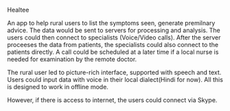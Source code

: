 Healtee

An app to help rural users to list the symptoms seen, generate premilnary advice. The data would be sent to servers for processing and analysis.
The users could then connect to specialists (Voice/Video calls). After the server proceeses the data from patients, the specialists could also connect to the patients directly. 
A call could be scheduled at a later time if a local nurse is needed for examination by the remote doctor.

The rural user led to picture-rich interface, supported with speech and text. Users could input data with voice in their local dialect(Hindi for now).
All this is designed to work in offline mode.

However, if there is access to internet, the users could connect via Skype.
